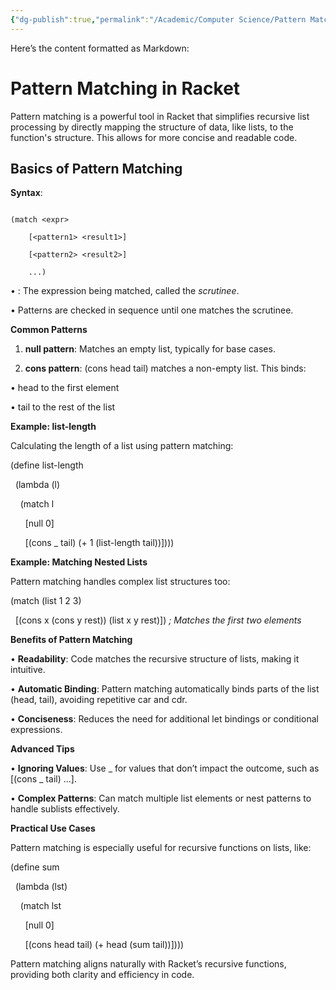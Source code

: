```yaml
---
{"dg-publish":true,"permalink":"/Academic/Computer Science/Pattern Matching/"}
---
```


Here’s the content formatted as Markdown:

  

# Pattern Matching in Racket

  

Pattern matching is a powerful tool in Racket that simplifies recursive list processing by directly mapping the structure of data, like lists, to the function's structure. This allows for more concise and readable code.

  

## Basics of Pattern Matching

  

****Syntax****:

```racket

(match <expr>

    [<pattern1> <result1>]

    [<pattern2> <result2>]

    ...)
```

  

• <expr>: The expression being matched, called the _scrutinee_.

• Patterns are checked in sequence until one matches the scrutinee.

  

**Common Patterns**

  

1. **null pattern**: Matches an empty list, typically for base cases.

2. **cons pattern**: (cons head tail) matches a non-empty list. This binds:

• head to the first element

• tail to the rest of the list

  

**Example: list-length**

  

Calculating the length of a list using pattern matching:

  

(define list-length

  (lambda (l)

    (match l

      [null 0]

      [(cons _ tail) (+ 1 (list-length tail))])))

  

**Example: Matching Nested Lists**

  

Pattern matching handles complex list structures too:

  

(match (list 1 2 3)

  [(cons x (cons y rest)) (list x y rest)]) _; Matches the first two elements_

  

**Benefits of Pattern Matching**

  

• **Readability**: Code matches the recursive structure of lists, making it intuitive.

• **Automatic Binding**: Pattern matching automatically binds parts of the list (head, tail), avoiding repetitive car and cdr.

• **Conciseness**: Reduces the need for additional let bindings or conditional expressions.

  

**Advanced Tips**

  

• **Ignoring Values**: Use _ for values that don’t impact the outcome, such as [(cons _ tail) ...].

• **Complex Patterns**: Can match multiple list elements or nest patterns to handle sublists effectively.

  

**Practical Use Cases**

  

Pattern matching is especially useful for recursive functions on lists, like:

  

(define sum

  (lambda (lst)

    (match lst

      [null 0]

      [(cons head tail) (+ head (sum tail))])))

  

Pattern matching aligns naturally with Racket’s recursive functions, providing both clarity and efficiency in code.

  